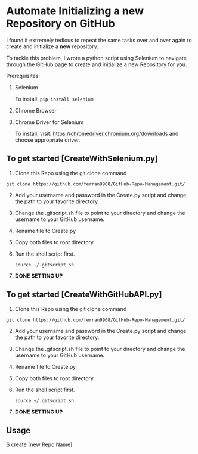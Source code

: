 # Automate Initializing a new Repository on GitHub

I found it extremely tedious to repeat the same tasks over and over again to create and initialize a **new** repository.

To tackle this problem, I wrote a python script using Selenium to navigate through the GitHub page to create and initialize a new Repository for you.


Prerequisites:
1. Selenium

    To install: ```pip install selenium```

2. Chrome Browser
3. Chrome Driver for Selenium
    
     To install, visit: https://chromedriver.chromium.org/downloads and choose appropriate driver.
    


## To get started [CreateWithSelenium.py]

  1. Clone this Repo using the git clone command
  
    git clone https://github.com/ferran9908/GitHub-Repo-Management.git/
    
  2. Add your username and password in the Create.py script and change the path to your favorite directory.
  
  3. Change the .gitscript.sh file to point to your directory and change the username to your GitHub username.
  
  4. Rename file to Create.py
  
  5. Copy both files to root directory.
  
  6. Run the shell script first.
      
      ```source ~/.gitscript.sh```
  
  7. **DONE SETTING UP**
  
  
## To get started [CreateWithGitHubAPI.py]

  1. Clone this Repo using the git clone command
  
    git clone https://github.com/ferran9908/GitHub-Repo-Management.git/
    
  2. Add your username and password in the Create.py script and change the path to your favorite directory.
  
  3. Change the .gitscript.sh file to point to your directory and change the username to your GitHub username.
  
  4. Rename file to Create.py
  
  5. Copy both files to root directory.
  
  6. Run the shell script first.
      
      ```source ~/.gitscript.sh```
  
  7. **DONE SETTING UP**
  
  
## Usage

  $ create [new Repo Name]
  
 

